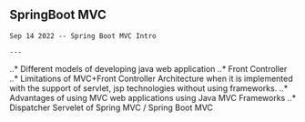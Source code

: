 ## SpringBoot MVC

    Sep 14 2022 -- Spring Boot MVC Intro

    ---

..* Different models of developing java web application
..* Front Controller
..* Limitations of MVC+Front Controller Architecture when it is implemented with the support of servlet, jsp technologies without using       frameworks.
..* Advantages of using MVC web applications using Java MVC Frameworks
..* Dispatcher Servelet of Spring MVC / Spring Boot MVC



